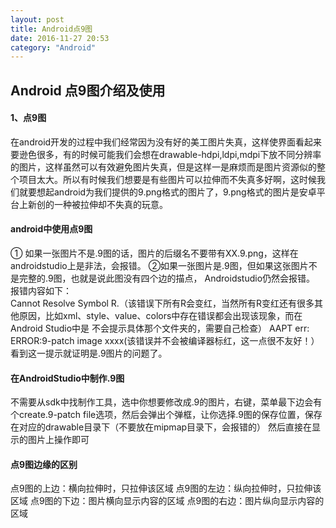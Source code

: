 ```yaml
---
layout: post
title: Android点9图
date: 2016-11-27 20:53
category: "Android"
---
```

<h2 id="title">Android 点9图介绍及使用</h2>
<p>
	<h4>1、点9图</h4>
	<p>
	在android开发的过程中我们经常因为没有好的美工图片失真，这样使界面看起来要逊色很多，有的时候可能我们会想在drawable-hdpi,ldpi,mdpi下放不同分辨率的图片，这样虽然可以有效避免图片失真，但是这样一是麻烦而是图片资源似的整个项目太大。所以有时候我们想要是有些图片可以拉伸而不失真多好啊，这时候我们就要想起android为我们提供的9.png格式的图片了，9.png格式的图片是安卓平台上新创的一种被拉伸却不失真的玩意。
	</p>
	<h4>android中使用点9图</h4>
	<p>
	① 如果一张图片不是.9图的话，图片的后缀名不要带有XX.9.png，这样在androidstudio上是非法，会报错。 
②如果一张图片是.9图，但如果这张图片不是完整的.9图，也就是说此图没有四个边的描点， Androidstudio仍然会报错。 报错内容如下：<br/>
Cannot Resolve Symbol R.（该错误下所有R会变红，当然所有R变红还有很多其他原因，比如xml、style、value、colors中存在错误都会出现该现象，而在Android Studio中是 不会提示具体那个文件夹的，需要自己检查） 
AAPT err: ERROR:9-patch image xxxx(该错误并不会被编译器标红，这一点很不友好！）看到这一提示就证明是.9图片的问题了。
	</p>
	<h4>在AndroidStudio中制作.9图</h4>
	<p>
	不需要从sdk中找制作工具，选中你想要修改成.9的图片，右键，菜单最下边会有个create.9-patch file选项，然后会弹出个弹框，让你选择.9图的保存位置，保存在对应的drawable目录下（不要放在mipmap目录下，会报错的）
	然后直接在显示的图片上操作即可
	</p>
	<h4>点9图边缘的区别</h4>
	<p>
	点9图的上边：横向拉伸时，只拉伸该区域
	点9图的左边：纵向拉伸时，只拉伸该区域
	点9图的下边：图片横向显示内容的区域
	点9图的右边：图片纵向显示内容的区域
	</p>
</p>

